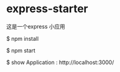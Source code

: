 # express-starter
这是一个express 小应用

$	npm	install

$	npm	start

$	show	Application : http://localhost:3000/
